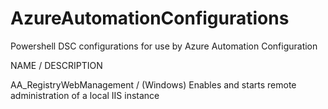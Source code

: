 # AzureAutomationConfigurations
Powershell DSC configurations for use by Azure Automation Configuration

NAME / DESCRIPTION

AA_RegistryWebManagement / (Windows) Enables and starts remote administration of a local IIS instance
